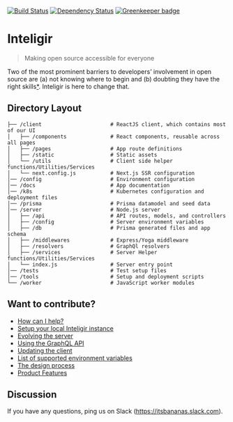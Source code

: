 [![Build Status](https://travis-ci.org/inteligir/inteligir-platform.svg?branch=master)](https://travis-ci.org/inteligir/inteligir-platform)
[![Dependency Status](https://david-dm.org/inteligir/inteligir-platform/status.svg)](https://david-dm.org/inteligir/inteligir-platform)
[![Greenkeeper badge](https://badges.greenkeeper.io/inteligir/inteligir-platform.svg)](https://greenkeeper.io/)

# Inteligir

> Making open source accessible for everyone

Two of the most prominent barriers to developers’ involvement in open source are (a) not knowing where to begin and (b) doubting they have the right skills[\*](https://www.digitalocean.com/currents/october-2018/). Inteligir is here to change that.

## Directory Layout

```
├── /client                      # ReactJS client, which contains most of our UI
│   ├── /components              # React components, reusable across all pages
│   ├── /pages                   # App route definitions
│   ├── /static                  # Static assets
│   └── /utils                   # Client side helper functions/Utilities/Services
│   └── next.config.js           # Next.js SSR configuration
│── /config                      # Environment configuration
│── /docs                        # App documentation
│── /k8s                         # Kubernetes configuration and deployment files
│── /prisma                      # Prisma datamodel and seed data
│── /server                      # Node.js server
│   ├── /api                     # API routes, models, and controllers
│   ├── /config                  # Server environment variables
│   ├── /db                      # Prisma generated files and app schema
│   ├── /middlewares             # Express/Yoga middleware
│   ├── /resolvers               # GraphQl resolvers
│   ├── /services                # Server Helper functions/Utilities/Services
│   └── index.js                 # Server entry point
│── /tests                       # Test setup files
│── /tools                       # Setup and deployment scripts
└── /worker                      # JavaScript worker modules
```

## Want to contribute?

- [How can I help?](docs/how-to-help.md)
- [Setup your local Inteligir instance](docs/setup.md)
- [Evolving the server](docs/server.md)
- [Using the GraphQL API](docs/graphql.md)
- [Updating the client](docs/client.md)
- [List of supported environment variables](docs/environment_variables.md)
- [The design process](docs/design.md)
- [Product Features](docs/product.md)

## Discussion

If you have any questions, ping us on Slack
(https://itsbananas.slack.com).
